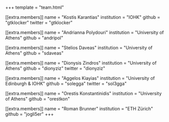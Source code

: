 +++
template = "team.html"

[[extra.members]]
name = "Kostis Karantias"
institution = "IOHK"
github = "gtklocker"
twitter = "gtklocker"

[[extra.members]]
name = "Andrianna Polydouri"
institution = "University of Athens"
github = "andripol"

[[extra.members]]
name = "Stelios Daveas"
institution = "University of Athens"
github = "sdaveas"

[[extra.members]]
name = "Dionysis Zindros"
institution = "University of Athens"
github = "dionyziz"
twitter = "dionyziz"

[[extra.members]]
name = "Aggelos Kiayias"
institution = "University of Edinburgh & IOHK"
github = "solegga"
twitter = "sol3gga"

[[extra.members]]
name = "Orestis Konstantinidis"
institution = "University of Athens"
github = "orestkon"

[[extra.members]]
name = "Roman Brunner"
institution = "ETH Zürich"
github = "jogli5er"
+++